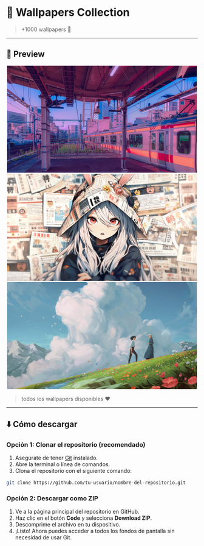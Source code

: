 # 📂 Wallpapers Collection 
> +1000 wallpapers 🌟
---

## 🌌 Preview

<p align="center">
  <img src="bg-/b-008.jpg" width="500px" />
  <img src="mg-/m-027.jpg" width="500px" />
  <img src="bg-/b-003.jpg" width="500px" />
</p>

> todos los wallpapers disponibles ♥

---

## ⬇️ Cómo descargar

### Opción 1: Clonar el repositorio (recomendado)

1. Asegúrate de tener [Git](https://git-scm.com/) instalado.
2. Abre la terminal o línea de comandos.
3. Clona el repositorio con el siguiente comando:

```bash
git clone https://github.com/tu-usuario/nombre-del-repositorio.git
```

### Opción 2: Descargar como ZIP

1. Ve a la página principal del repositorio en GitHub.
2. Haz clic en el botón **Code** y selecciona **Download ZIP**.
3. Descomprime el archivo en tu dispositivo.
4. ¡Listo! Ahora puedes acceder a todos los fondos de pantalla sin necesidad de usar Git.
